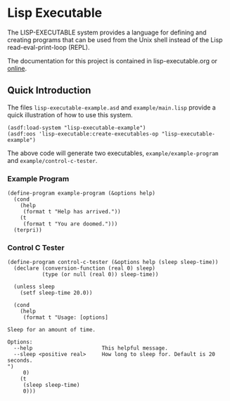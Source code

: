 Lisp Executable
===============

The LISP-EXECUTABLE system provides a language for defining and
creating programs that can be used from the Unix shell instead of the
Lisp read-eval-print-loop (REPL).

The documentation for this project is contained in lisp-executable.org
or [online](http://markcox80.github.io/lisp-executable).

Quick Introduction
------------------

The files `lisp-executable-example.asd` and `example/main.lisp`
provide a quick illustration of how to use this system.

```common-lisp
(asdf:load-system "lisp-executable-example")
(asdf:oos 'lisp-executable:create-executables-op "lisp-executable-example")
```

The above code will generate two executables,
`example/example-program` and `example/control-c-tester`.


### Example Program

```common-lisp
(define-program example-program (&options help)
  (cond
    (help
     (format t "Help has arrived."))
    (t
     (format t "You are doomed.")))
  (terpri))
```

### Control C Tester
```common-lisp
(define-program control-c-tester (&options help (sleep sleep-time))
  (declare (conversion-function (real 0) sleep)
           (type (or null (real 0)) sleep-time))

  (unless sleep
    (setf sleep-time 20.0))

  (cond
    (help
     (format t "Usage: [options]

Sleep for an amount of time.

Options:
  --help                      This helpful message.
  --sleep <positive real>     How long to sleep for. Default is 20 seconds.
")
     0)
    (t
     (sleep sleep-time)
     0)))
```